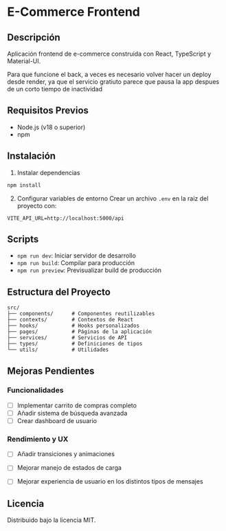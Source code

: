 # E-Commerce Frontend

## Descripción
Aplicación frontend de e-commerce construida con React, TypeScript y Material-UI.

Para que funcione el back, a veces es necesario volver hacer un deploy desde render, ya que el servicio gratiuto parece que pausa la app despues de un corto tiempo de inactividad

## Requisitos Previos
- Node.js (v18 o superior)
- npm

## Instalación


1. Instalar dependencias
```bash
npm install
```

2. Configurar variables de entorno
Crear un archivo `.env` en la raíz del proyecto con:
```
VITE_API_URL=http://localhost:5000/api
```

## Scripts

- `npm run dev`: Iniciar servidor de desarrollo
- `npm run build`: Compilar para producción
- `npm run preview`: Previsualizar build de producción

## Estructura del Proyecto
```
src/
├── components/      # Componentes reutilizables
├── contexts/        # Contextos de React
├── hooks/           # Hooks personalizados
├── pages/           # Páginas de la aplicación
├── services/        # Servicios de API
├── types/           # Definiciones de tipos
└── utils/           # Utilidades
```

## Mejoras Pendientes

### Funcionalidades
- [ ] Implementar carrito de compras completo
- [ ] Añadir sistema de búsqueda avanzada
- [ ] Crear dashboard de usuario

### Rendimiento y UX
- [ ] Añadir transiciones y animaciones
- [ ] Mejorar manejo de estados de carga
- [ ] Mejorar experiencia de usuario en los distintos tipos de mensajes


## Licencia
Distribuido bajo la licencia MIT.